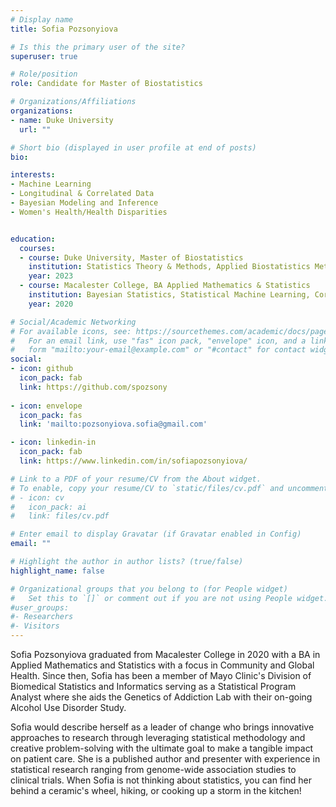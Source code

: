 ```yaml
---
# Display name
title: Sofia Pozsonyiova

# Is this the primary user of the site?
superuser: true

# Role/position
role: Candidate for Master of Biostatistics  

# Organizations/Affiliations
organizations:
- name: Duke University
  url: ""

# Short bio (displayed in user profile at end of posts)
bio: 

interests:
- Machine Learning 
- Longitudinal & Correlated Data 
- Bayesian Modeling and Inference
- Women's Health/Health Disparities


education:
  courses:
  - course: Duke University, Master of Biostatistics
    institution: Statistics Theory & Methods, Applied Biostatistics Methods, Introduction to Practice of Biostatistics, Statistical Programming
    year: 2023
  - course: Macalester College, BA Applied Mathematics & Statistics
    institution: Bayesian Statistics, Statistical Machine Learning, Correlated Data, Causal Inference, Probability, Epidemiology, International Public Health, Community Health & Psychology
    year: 2020

# Social/Academic Networking
# For available icons, see: https://sourcethemes.com/academic/docs/page-builder/#icons
#   For an email link, use "fas" icon pack, "envelope" icon, and a link in the
#   form "mailto:your-email@example.com" or "#contact" for contact widget.
social:
- icon: github
  icon_pack: fab
  link: https://github.com/spozsony
  
- icon: envelope
  icon_pack: fas
  link: 'mailto:pozsonyiova.sofia@gmail.com'

- icon: linkedin-in
  icon_pack: fab
  link: https://www.linkedin.com/in/sofiapozsonyiova/

# Link to a PDF of your resume/CV from the About widget.
# To enable, copy your resume/CV to `static/files/cv.pdf` and uncomment the lines below.
# - icon: cv
#   icon_pack: ai
#   link: files/cv.pdf

# Enter email to display Gravatar (if Gravatar enabled in Config)
email: ""

# Highlight the author in author lists? (true/false)
highlight_name: false

# Organizational groups that you belong to (for People widget)
#   Set this to `[]` or comment out if you are not using People widget.
#user_groups:
#- Researchers
#- Visitors
---
```


Sofia Pozsonyiova graduated from Macalester College in 2020 with a BA in Applied Mathematics and Statistics with a focus in Community and Global Health. Since then, Sofia has been a member of Mayo Clinic's Division of Biomedical Statistics and Informatics serving as a Statistical Program Analyst where she aids the Genetics of Addiction Lab with their on-going Alcohol Use Disorder Study. 

Sofia would describe herself as a leader of change who brings innovative approaches to research through leveraging statistical methodology and creative problem-solving with the ultimate goal to make a tangible impact on patient care. She is a published author and presenter with experience in statistical research ranging from genome-wide association studies to clinical trials. When Sofia is not thinking about statistics, you can find her behind a ceramic's wheel, hiking, or cooking up a storm in the kitchen!

